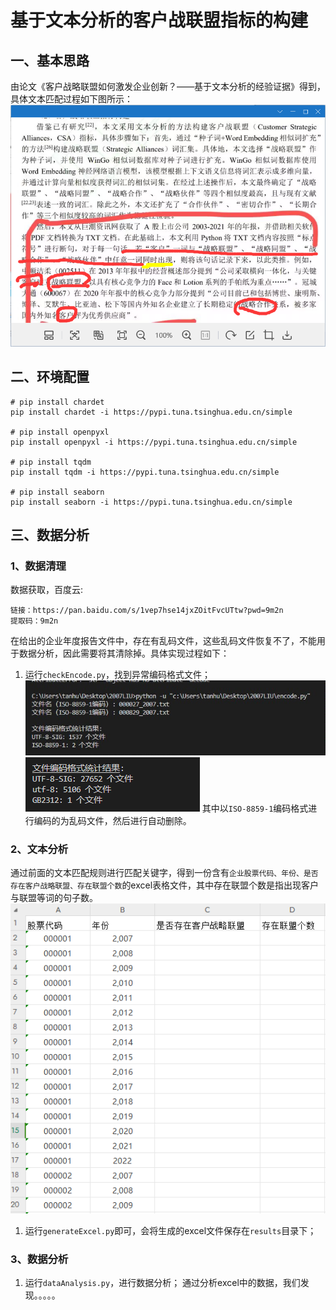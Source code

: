 # 基于文本分析的客户战联盟指标的构建
## 一、基本思路
由论文《客户战略联盟如何激发企业创新？——基于文本分析的经验证据》得到，具体文本匹配过程如下图所示：
![alt text](\image\image.png)

## 二、环境配置
```
# pip install chardet
pip install chardet -i https://pypi.tuna.tsinghua.edu.cn/simple

# pip install openpyxl
pip install openpyxl -i https://pypi.tuna.tsinghua.edu.cn/simple

# pip install tqdm
pip install tqdm -i https://pypi.tuna.tsinghua.edu.cn/simple

# pip install seaborn
pip install seaborn -i https://pypi.tuna.tsinghua.edu.cn/simple
```

## 三、数据分析
### 1、数据清理

数据获取，百度云:

```
链接：https://pan.baidu.com/s/1vep7hse14jxZOitFvcUTtw?pwd=9m2n 
提取码：9m2n
```

在给出的企业年度报告文件中，存在有乱码文件，这些乱码文件恢复不了，不能用于数据分析，因此需要将其清除掉。具体实现过程如下：
1. 运行`checkEncode.py`，找到异常编码格式文件； 
![alt text](\image\Cache_-2271835918771a73..jpg)
![alt text](\image\encode.png)
其中以`ISO-8859-1`编码格式进行编码的为乱码文件，然后进行自动删除。
### 2、文本分析
通过前面的文本匹配规则进行匹配关键字，得到一份含有`企业股票代码、年份、是否存在客户战略联盟、存在联盟个数`的excel表格文件，其中存在联盟个数是指出现客户与联盟等词的句子数。
![alt text](\image\excelmoban.png)
1. 运行`generateExcel.py`即可，会将生成的excel文件保存在`results`目录下；

### 3、数据分析
1. 运行`dataAnalysis.py`，进行数据分析； 
通过分析excel中的数据，我们发现。。。。。

